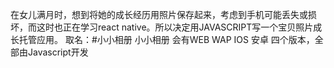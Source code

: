 在女儿满月时，想到将她的成长经历用照片保存起来，考虑到手机可能丢失或损坏，而这时也正在学习react native。所以决定用JAVASCRIPT写一个宝贝照片成长托管应用。
取名：#小小相册
小小相册 会有WEB WAP IOS 安卓 四个版本，全部由Javascript开发
